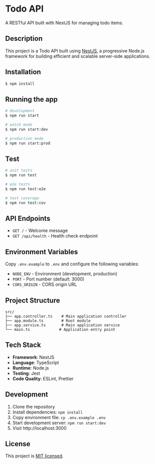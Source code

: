 # Todo API

A RESTful API built with NestJS for managing todo items.

## Description

This project is a Todo API built using [NestJS](https://nestjs.com/), a progressive Node.js framework for building efficient and scalable server-side applications.

## Installation

```bash
$ npm install
```

## Running the app

```bash
# development
$ npm run start

# watch mode
$ npm run start:dev

# production mode
$ npm run start:prod
```

## Test

```bash
# unit tests
$ npm run test

# e2e tests
$ npm run test:e2e

# test coverage
$ npm run test:cov
```

## API Endpoints

- `GET /` - Welcome message
- `GET /api/health` - Health check endpoint

## Environment Variables

Copy `.env.example` to `.env` and configure the following variables:

- `NODE_ENV` - Environment (development, production)
- `PORT` - Port number (default: 3000)
- `CORS_ORIGIN` - CORS origin URL

## Project Structure

```
src/
├── app.controller.ts    # Main application controller
├── app.module.ts        # Root module
├── app.service.ts       # Main application service
└── main.ts             # Application entry point
```

## Tech Stack

- **Framework**: NestJS
- **Language**: TypeScript
- **Runtime**: Node.js
- **Testing**: Jest
- **Code Quality**: ESLint, Prettier

## Development

1. Clone the repository
2. Install dependencies: `npm install`
3. Copy environment file: `cp .env.example .env`
4. Start development server: `npm run start:dev`
5. Visit http://localhost:3000

## License

This project is [MIT licensed](LICENSE).